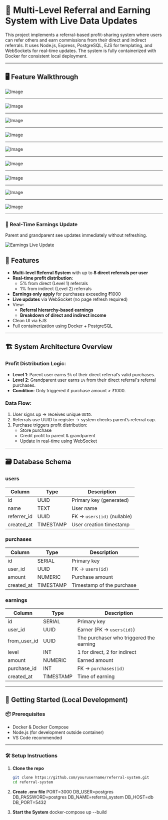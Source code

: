 # 🔗 Multi-Level Referral and Earning System with Live Data Updates

This project implements a referral-based profit-sharing system where users can refer others and earn commissions from their direct and indirect referrals. It uses Node.js, Express, PostgreSQL, EJS for templating, and WebSockets for real-time updates. The system is fully containerized with Docker for consistent local deployment.

---

## 🖥️ Feature Walkthrough

![Image](./assets/1.png)

---

![Image](./assets/2.png)

---

![Image](./assets/3.png)

---

![Image](./assets/4.png)

---

![Image](./assets/5.png)

---

![Image](./assets/6.png)

---

![Image](./assets/7.png)

---

![Image](./assets/8.png)

---

![Image](./assets/9.png)

---

### 🔹 Real-Time Earnings Update
Parent and grandparent see updates immediately without refreshing.

![Earnings Live Update](./screenshots/earnings-live-update.png)


## 📌 Features

- **Multi-level Referral System** with up to **8 direct referrals per user**
- **Real-time profit distribution**:
  - 5% from direct (Level 1) referrals
  - 1% from indirect (Level 2) referrals
- **Earnings only apply** for purchases exceeding ₹1000
- **Live updates** via WebSocket (no page refresh required)
- View:
  - **Referral hierarchy-based earnings**
  - **Breakdown of direct and indirect income**
- Clean UI via EJS
- Full containerization using Docker + PostgreSQL

---

## 🏗️ System Architecture Overview

### Profit Distribution Logic:

- **Level 1**: Parent user earns `5%` of their direct referral’s valid purchases.
- **Level 2**: Grandparent user earns `1%` from their direct referral's referral purchases.
- **Condition**: Only triggered if purchase amount > ₹1000.

### Data Flow:
1. User signs up → receives unique `UUID`.
2. Referrals use UUID to register → system checks parent’s referral cap.
3. Purchase triggers profit distribution:
   - Store purchase
   - Credit profit to parent & grandparent
   - Update in real-time using WebSocket

---

## 🗃️ Database Schema

### users

| Column       | Type    | Description                            |
|--------------|---------|----------------------------------------|
| id           | UUID    | Primary key (generated)                |
| name         | TEXT    | User name                              |
| referrer_id  | UUID    | FK → `users(id)` (nullable)            |
| created_at   | TIMESTAMP | User creation timestamp              |

### purchases

| Column     | Type    | Description                          |
|------------|---------|--------------------------------------|
| id         | SERIAL  | Primary key                          |
| user_id    | UUID    | FK → `users(id)`                     |
| amount     | NUMERIC | Purchase amount                      |
| created_at | TIMESTAMP | Timestamp of the purchase         |

### earnings

| Column       | Type    | Description                              |
|--------------|---------|------------------------------------------|
| id           | SERIAL  | Primary key                              |
| user_id      | UUID    | Earner (FK → `users(id)`)                |
| from_user_id | UUID    | The purchaser who triggered the earning  |
| level        | INT     | 1 for direct, 2 for indirect              |
| amount       | NUMERIC | Earned amount                            |
| purchase_id  | INT     | FK → `purchases(id)`                     |
| created_at   | TIMESTAMP | Time of earning                        |

---

## 🚀 Getting Started (Local Development)

### 📦 Prerequisites

- Docker & Docker Compose
- Node.js (for development outside container)
- VS Code recommended

---

### 🛠️ Setup Instructions

1. **Clone the repo**  
   ```bash
   git clone https://github.com/yourusername/referral-system.git
   cd referral-system

2. **Create .env file**
    PORT=3000
    DB_USER=postgres
    DB_PASSWORD=postgres
    DB_NAME=referral_system
    DB_HOST=db
    DB_PORT=5432

3. **Start the System**
    docker-compose up --build

